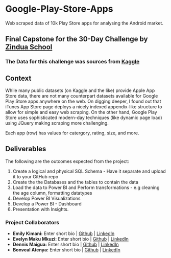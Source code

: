 # Google-Play-Store-Apps
Web scraped data of 10k Play Store apps for analysing the Android market.

## Final Capstone for the 30-Day Challenge by [Zindua School](https://zinduaschool.com)

### The Data for this challenge was sources from [Kaggle](https://www.kaggle.com/datasets/lava18/google-play-store-apps/download?datasetVersionNumber=6)

## Context

While many public datasets (on Kaggle and the like) provide Apple App Store data, there are not many counterpart datasets available for Google Play Store apps anywhere on the web. On digging deeper, I found out that iTunes App Store page deploys a nicely indexed appendix-like structure to allow for simple and easy web scraping. On the other hand, Google Play Store uses sophisticated modern-day techniques (like dynamic page load) using JQuery making scraping more challenging.

Each app (row) has values for catergory, rating, size, and more.

 ## Deliverables 
The following are the outcomes expected from the project: 
1. Create a logical and physical SQL Schema - Have it separate and upload it to your GitHub repo
2. Create the the Databases and the tables to contain the data 
3. Load the data to Power BI and Perform transformations - e.g cleaning the age column, formatting datatypes 
4. Develop Power BI Visualizations 
5. Develop a Power BI - Dashboard 
6. Presentation with Insights.

   
### Project Collaborators
- **Emily Kimani:** Enter short bio | [Github]() | [LinkedIn]()
- **Evelyn Maku Mkuzi:** Enter short bio | [Github]() | [LinkedIn]()
- **Dennis Maigua:** Enter short bio | [Github]() | [LinkedIn]()
- **Bonveal Atenya:** Enter short bio | [Github]() | [LinkedIn]()
